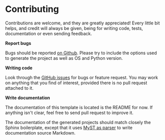 # Contributing

Contributions are welcome, and they are greatly appreciated! Every little bit helps, and credit will always be given, being for writing code, tests, documentation or even sending feedback.

**Report bugs**

Bugs should be reported [on Github](https://github.com/browniebroke/cookiecutter-pypackage/issues). Please try to include the options used to generate the project as well as OS and Python version.  

**Writing code**

Look through the [GitHub issues](https://github.com/browniebroke/cookiecutter-pypackage/issues) for bugs or feature request. You may work on anything that you find of interest, provided there is no pull request attached to it.

**Write documentation**

The documentation of this template is located is the README for now. If anything isn't clear, feel free to send  pull request to improve it.

The documentation of the generated projects should match closely the Sphinx boilerplate, except that it uses [MyST as parser](https://myst-parser.readthedocs.io) to write documentation source Markdown.
